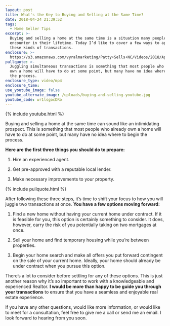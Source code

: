 ```yaml
---
layout: post
title: What's the Key to Buying and Selling at the Same Time?
date: 2018-04-24 21:39:52
tags:
  - Home Seller Tips
excerpt: >-
  Buying and selling a home at the same time is a situation many people will
  encounter in their lifetime. Today I’d like to cover a few ways to approach
  these kinds of transactions.
enclosure: >-
  https://s3.amazonaws.com/vyralmarketing/Patty+Sells+NC/Videos/2018/April/Patty+Sells+NC-+What%2527s+the+Key+to+Buying+and+Selling+at+the+Same+Time%253F.mp4
pullquote: >-
  Juggling simultaneous transactions is something that most people who already
  own a home will have to do at some point, but many have no idea where to begin
  the process.
enclosure_type: video/mp4
enclosure_time:
use_youtube_image: false
youtube_alternate_image: /uploads/buying-and-selling-youtube.jpg
youtube_code: wr1lsgocDRo
---
```


{% include youtube.html %}

Buying and selling a home at the same time can sound like an intimidating prospect. This is something that most people who already own a home will have to do at some point, but many have no idea where to begin the process.

**Here are the first three things you should do to prepare:**

1) Hire an experienced agent.

2) Get pre-approved with a reputable local lender.

3) Make necessary improvements to your property.

{% include pullquote.html %}

After following these three steps, it’s time to shift your focus to how you will juggle two transactions at once. **You have a few options moving forward:**

1) Find a new home without having your current home under contract. If it is feasible for you, this option is certainly something to consider. It does, however, carry the risk of you potentially taking on two mortgages at once.

2) Sell your home and find temporary housing while you’re between properties.

3) Begin your home search and make all offers you put forward contingent on the sale of your current home. Ideally, your home should already be under contract when you pursue this option.

There’s a lot to consider before settling for any of these options. This is just another reason why it’s so important to work with a knowledgeable and experienced Realtor. **I would be more than happy to be guide you through your transactions** to ensure that you have a seamless and enjoyable real estate experience.

If you have any other questions, would like more information, or would like to meet for a consultation, feel free to give me a call or send me an email. I look forward to hearing from you soon.
